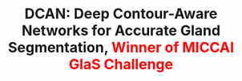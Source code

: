 ---
title: "DCAN: Deep Contour-Aware Networks for Accurate Gland Segmentation, <font color=red>Winner of MICCAI GlaS Challenge</font>"
authors: "**Hao Chen**, Xiaojuan Qi, Lequan Yu, Pheng-Ann Heng" 
pub_date: "2016-12-12"
image: "/static/img/pub/2016_dcan.png" 
doi: " 10.1109/CVPR.2016.273"
conf:
  - name: "CVPR"
    url: "https://ieeexplore.ieee.org/stamp/stamp.jsp?arnumber=7780642"
---